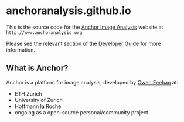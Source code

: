 # anchoranalysis.github.io

This is the source code for the [Anchor Image Analysis](http://www.anchoranalysis.org) website at `http://www.anchoranalysis.org`

Please see the relevant section of the [Developer Guide](https://www.anchoranalysis.org/developer_guide_repositories_anchoranalysis_github_io.html) for more information.

## What is Anchor?

Anchor is a platform for image analysis, developed by [Owen Feehan](http://www.owenfeehan.com) at:

* ETH Zurich
* University of Zurich
* Hoffmann la Roche
* ongoing as a open-source personal/community project

